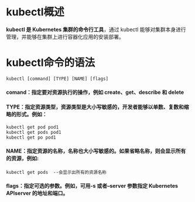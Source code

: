 # kubectl概述

**kubectl 是 Kubernetes 集群的命令行工具**，通过 kubectl 能够对集群本身进行管理，并能够在集群上进行容器化应用的安装部署。

# kubectl命令的语法

```
kubectl [command] [TYPE] [NAME] [flags]
```

#### comand：指定要对资源执行的操作，例如 create、get、describe 和 delete

#### TYPE：指定资源类型，资源类型是大小写敏感的，开发者能够以单数、复数和缩略的形式。例如：

```
kubectl get pod pod1
kubectl get pods pod1
kubectl get po pod1
```

#### NAME：指定资源的名称，名称也大小写敏感的。如果省略名称，则会显示所有的资源，例如:

```
kubectl get pods  --会显示出所有的资源名称
```

#### flags：指定可选的参数。例如，可用-s 或者–server 参数指定 Kubernetes APIserver 的地址和端口。

















